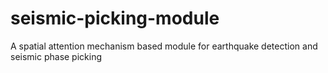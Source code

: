 # seismic-picking-module
A spatial attention mechanism based module for earthquake detection and seismic phase picking
